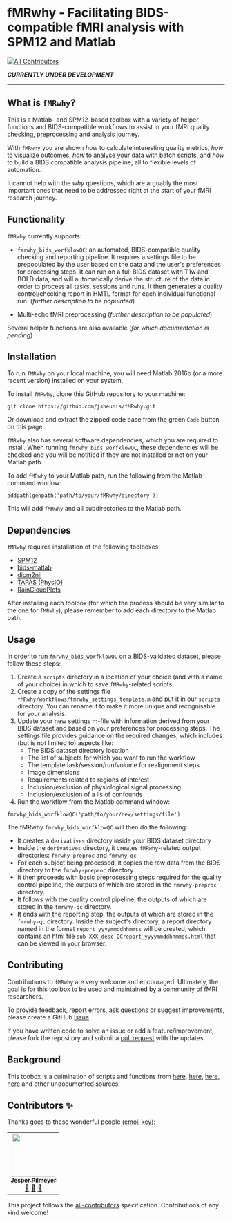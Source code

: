 # fMRwhy - Facilitating BIDS-compatible fMRI analysis with SPM12 and Matlab
<!-- ALL-CONTRIBUTORS-BADGE:START - Do not remove or modify this section -->
[![All Contributors](https://img.shields.io/badge/all_contributors-1-orange.svg?style=flat-square)](#contributors-)
<!-- ALL-CONTRIBUTORS-BADGE:END -->

***CURRENTLY UNDER DEVELOPMENT***

---

## What is `fMRwhy`?

This is a Matlab- and SPM12-based toolbox with a variety of helper functions and BIDS-compatible workflows to assist in your fMRI quality checking, preprocessing and analysis journey.

With `fMRwhy` you are shown *how* to calculate interesting quality metrics, *how* to visualize outcomes,
*how* to analyse your data with batch scripts, and *how* to build a BIDS compatible analysis pipeline,
all to flexible levels of automation. 

It cannot help with the *why* questions, which are arguably the most important ones that need to be addressed right at the start of your fMRI research journey.

## Functionality

`fMRwhy` currently supports:

-  `fmrwhy_bids_worfklowQC`: an automated, BIDS-compatible quality checking and reporting pipeline. It requires a settings file to be prepopulated by the user based on the data and the user's preferences for processing steps. It can run on a full BIDS dataset with T1w and BOLD data, and will automatically derive the structure of the data in order to process all tasks, sessions and runs. It then generates a quality control/checking report in HMTL format for each individual functional run. (*further description to be populated*)

- Multi-echo fMRI preprocessing (*further description to be populated*)

Several helper functions are also available (*for which documentation is pending*)

## Installation

To run `fMRwhy` on your local machine, you will need Matlab 2016b (or a more recent version) installed on your system.

To install `fMRwhy`, clone this GitHub repository to your machine:

```
git clone https://github.com/jsheunis/fMRwhy.git
```

Or download and extract the zipped code base from the green `Code` button on this page.

`fMRwhy` also has several software dependencies, which you are required to install. When running `fmrwhy_bids_worfklowQC`, these dependencies will be checked and you will be notified if they are not installed or not on your Matlab path.

To add `fMRwhy` to your Matlab path, run the following from the Matlab command window:

```
addpath(genpath('path/to/your/fMRwhy/directory'))
```

This will add `fMRwhy` and all subdirectories to the Matlab path.

## Dependencies

`fMRwhy` requires installation of the following toolboxes:

- [SPM12](https://github.com/spm/spm12/releases/tag/r7771)
- [bids-matlab](https://github.com/bids-standard/bids-matlab)
- [dicm2nii](https://github.com/jsheunis/dicm2nii/releases/tag/v0.2)
- [TAPAS (PhysIO)](https://github.com/translationalneuromodeling/tapas/releases/tag/v4.0.0)
- [RainCloudPlots](https://github.com/RainCloudPlots/RainCloudPlots/releases/tag/v1.1)

After installing each toolbox (for which the process should be very similar to the one for `fMRwhy`), please remember to add each directory to the Matlab path.

## Usage

In order to run `fmrwhy_bids_worfklowQC` on a BIDS-validated dataset, please follow these steps:

1. Create a `scripts` directory in a location of your choice (and with a name of your choice) in which to save `fMRwhy`-related scripts.
2. Create a copy of the settings file `fMRwhy/workflows/fmrwhy_settings_template.m` and put it in our `scripts` directory. You can rename it to make it more unique and recognisable for your analysis.
3. Update your new settings m-file with information derived from your BIDS dataset and based on your preferences for processing steps. The settings file provides guidance on the required changes, which includes (but is not limited to) aspects like:
    - The BIDS dataset directory location
    - The list of subjects for which you want to run the workflow
    - The template task/session/run/volume for realignment steps
    - Image dimensions
    - Requirements related to regions of interest
    - Inclusion/exclusion of physiological signal processing
    - Inclusion/exclusion of a lis of confounds
4. Run the workflow from the Matlab command window:

```
fmrwhy_bids_worfklowQC('path/to/your/new/settings/file')
```

The fMRwhy `fmrwhy_bids_worfklowQC` will then do the following:
- It creates a `derivatives` directory inside your BIDS dataset directory
- Inside the `derivatives` directory, it creates `fMRwhy`-related output directories: `fmrwhy-preproc` and `fmrwhy-qc`
- For each subject being processed, it copies the raw data from the BIDS directory to the `fmrwhy-preproc` directory.
- It then proceeds with basic preprocessing steps required for the quality control pipeline, the outputs of which are stored in the `fmrwhy-preproc` directory.
- It follows with the quality control pipeline, the outputs of which are stored in the `fmrwhy-qc` directory.
- It ends with the reporting step, the outputs of which are stored in the `fmrwhy-qc` directory. Inside the subject's directory, a report directory named in the format `report_yyyymmddhhmmss` will be created, which contains an html file `sub-XXX_desc-QCreport_yyyymmddhhmmss.html` that can be viewed in your browser.

## Contributing

Contributions to `fMRwhy` are very welcome and encouraged. Ultimately, the goal is for this toolbox to be used and maintained by a community of fMRI researchers.

To provide feedback, report errors, ask questions or suggest improvements, please create a GitHub [issue](https://github.com/jsheunis/fMRwhy/issues)

If you have written code to solve an issue or add a feature/improvement, please fork the repository and submit a
[pull request](https://github.com/jsheunis/fMRwhy/pulls) with the updates.

## Background
This toobox is a culmination of scripts and functions from
[here](https://github.com/jsheunis/matlab-spm-scripts-jsh),
[here](https://github.com/jsheunis/Neu3CA-RT),
[here](https://github.com/jsheunis/fMRI-Quality-Checker), [here](https://github.com/jsheunis/rtme-fMRI-ISMRMb-2019) and other undocumented sources.


## Contributors ✨

Thanks goes to these wonderful people ([emoji key](https://allcontributors.org/docs/en/emoji-key)):

<!-- ALL-CONTRIBUTORS-LIST:START - Do not remove or modify this section -->
<!-- prettier-ignore-start -->
<!-- markdownlint-disable -->
<table>
  <tr>
    <td align="center"><a href="https://github.com/jesperr17"><img src="https://avatars1.githubusercontent.com/u/54264865?v=4" width="100px;" alt=""/><br /><sub><b>Jesper Pilmeyer</b></sub></a><br /><a href="https://github.com/jsheunis/fMRwhy/issues?q=author%3Ajesperr17" title="Bug reports">🐛</a> <a href="#ideas-jesperr17" title="Ideas, Planning, & Feedback">🤔</a> <a href="#userTesting-jesperr17" title="User Testing">📓</a></td>
  </tr>
</table>

<!-- markdownlint-enable -->
<!-- prettier-ignore-end -->
<!-- ALL-CONTRIBUTORS-LIST:END -->

This project follows the [all-contributors](https://github.com/all-contributors/all-contributors) specification. Contributions of any kind welcome!